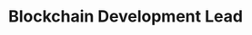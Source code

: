 ---
title: Blockchain Development Lead
describe: Here's the Blockchain Development Lead describtion.
layout: front
type: Technical
parent: one
child: 1
icon: icon1
---